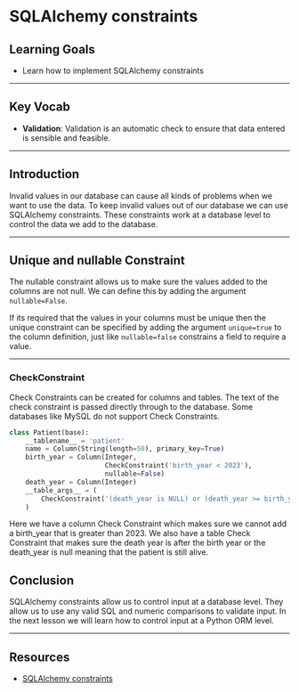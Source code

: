 # SQLAlchemy constraints

## Learning Goals

- Learn how to implement SQLAlchemy constraints

***

## Key Vocab

- **Validation**: Validation is an automatic check to ensure that data entered is sensible and feasible.

***

## Introduction

Invalid values in our database can cause all kinds of problems when we
want to use the data. To keep invalid values out of our database we can use SQLAlchemy
constraints. These constraints work at a database level to
control the data we add to the database.

***

## Unique and nullable Constraint

The nullable constraint allows us to make sure the values added to the columns are not null.
We can define this by adding the argument `nullable=False`.

If its required that the values in your columns must be unique then the unique constraint can be specified by adding the argument `unique=true` to the column definition, just like `nullable=false` constrains a field to require a value.

***

### CheckConstraint

Check Constraints can be created for columns and tables.
The text of the check constraint is passed directly through to the database. Some databases like MySQL do not support
Check Constraints.

```py
class Patient(base):
    __tablename__ = 'patient'
    name = Column(String(length=50), primary_key=True)
    birth_year = Column(Integer,
                        CheckConstraint('birth_year < 2023'),
                        nullable=False)
    death_year = Column(Integer)
    __table_args__ = (
        CheckConstraint('(death_year is NULL) or (death_year >= birth_year)'),
    )

```

Here we have a column Check Constraint which makes sure we cannot add a birth_year that is greater than 2023. We also have a table
Check Constraint that makes sure the death year is after the birth year or the death_year is null meaning that the patient is still alive.

## Conclusion

SQLAlchemy constraints allow us to control input at a database level. They allow us to use any valid SQL and numeric comparisons to validate input. In the next lesson we will learn how to control input at a Python ORM level.
***

## Resources

- [SQLAlchemy constraints](https://docs.sqlalchemy.org/en/14/core/constraints.html)
